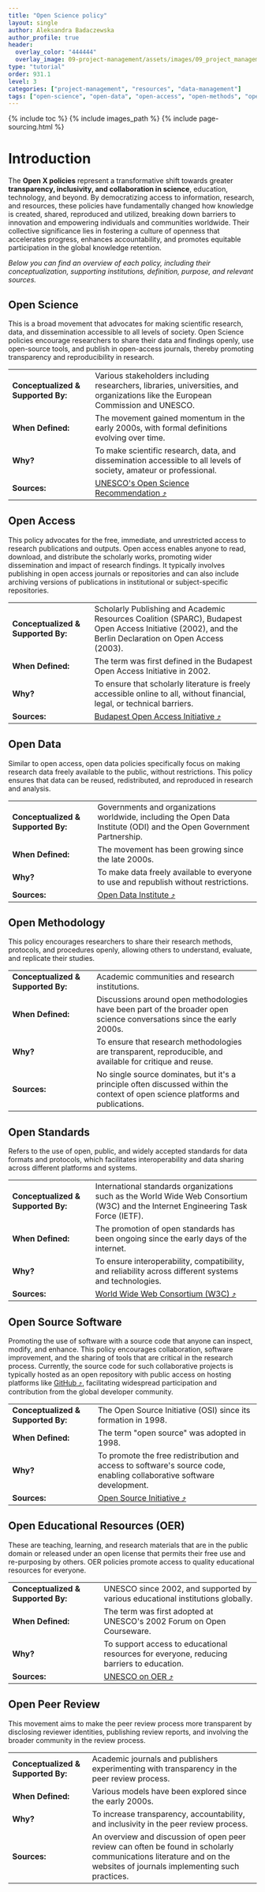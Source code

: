 ```yaml
---
title: "Open Science policy"
layout: single
author: Aleksandra Badaczewska
author_profile: true
header:
  overlay_color: "444444"
  overlay_image: 09-project-management/assets/images/09_project_management_banner.png
type: "tutorial"
order: 931.1
level: 3
categories: ["project-management", "resources", "data-management"]
tags: ["open-science", "open-data", "open-access", "open-methods", "open-standards", "open-source", "open-review"]
---
```


{% include toc %}
{% include images_path %}
{% include page-sourcing.html %}


# Introduction

The **Open X policies** represent a transformative shift towards greater **transparency, inclusivity, and collaboration in science**, education, technology, and beyond. By democratizing access to information, research, and resources, these policies have fundamentally changed how knowledge is created, shared, reproduced and utilized, breaking down barriers to innovation and empowering individuals and communities worldwide. Their collective significance lies in fostering a culture of openness that accelerates progress, enhances accountability, and promotes equitable participation in the global knowledge retention.


*Below you can find an overview of each policy, including their conceptualization, supporting institutions, definition, purpose, and relevant sources.*

## Open Science

This is a broad movement that advocates for making scientific research, data, and dissemination accessible to all levels of society. Open Science policies encourage researchers to share their data and findings openly, use open-source tools, and publish in open-access journals, thereby promoting transparency and reproducibility in research.

|||
|-|-|
|**Conceptualized & Supported By:**|Various stakeholders including researchers, libraries, universities, and organizations like the European Commission and UNESCO.|
|**When Defined:**|The movement gained momentum in the early 2000s, with formal definitions evolving over time.|
|**Why?**|To make scientific research, data, and dissemination accessible to all levels of society, amateur or professional.|
|**Sources:**| <a href="https://en.unesco.org/science-sustainable-future/open-science/recommendation" target="_blank">UNESCO's Open Science Recommendation  ⤴</a>|


## Open Access

This policy advocates for the free, immediate, and unrestricted access to research publications and outputs. Open access enables anyone to read, download, and distribute the scholarly works, promoting wider dissemination and impact of research findings. It typically involves publishing in open access journals or repositories and can also include archiving versions of publications in institutional or subject-specific repositories.

|||
|-|-|
|**Conceptualized & Supported By:**|Scholarly Publishing and Academic Resources Coalition (SPARC), Budapest Open Access Initiative (2002), and the Berlin Declaration on Open Access (2003).|
|**When Defined:**|The term was first defined in the Budapest Open Access Initiative in 2002.|
|**Why?**|To ensure that scholarly literature is freely accessible online to all, without financial, legal, or technical barriers.|
|**Sources:**| <a href="https://www.budapestopenaccessinitiative.org/" target="_blank">Budapest Open Access Initiative  ⤴</a>|

## Open Data

Similar to open access, open data policies specifically focus on making research data freely available to the public, without restrictions. This policy ensures that data can be reused, redistributed, and reproduced in research and analysis.

|||
|-|-|
|**Conceptualized & Supported By:**|Governments and organizations worldwide, including the Open Data Institute (ODI) and the Open Government Partnership.|
|**When Defined:**|The movement has been growing since the late 2000s.|
|**Why?**|To make data freely available to everyone to use and republish without restrictions.|
|**Sources:**| <a href="https://theodi.org/" target="_blank">Open Data Institute  ⤴</a>|

## Open Methodology

This policy encourages researchers to share their research methods, protocols, and procedures openly, allowing others to understand, evaluate, and replicate their studies.

|||
|-|-|
|**Conceptualized & Supported By:**|Academic communities and research institutions.|
|**When Defined:**|Discussions around open methodologies have been part of the broader open science conversations since the early 2000s.|
|**Why?**|To ensure that research methodologies are transparent, reproducible, and available for critique and reuse.|
|**Sources:**| No single source dominates, but it's a principle often discussed within the context of open science platforms and publications.|

## Open Standards

Refers to the use of open, public, and widely accepted standards for data formats and protocols, which facilitates interoperability and data sharing across different platforms and systems.

|||
|-|-|
|**Conceptualized & Supported By:**|International standards organizations such as the World Wide Web Consortium (W3C) and the Internet Engineering Task Force (IETF).|
|**When Defined:**|The promotion of open standards has been ongoing since the early days of the internet.|
|**Why?**|To ensure interoperability, compatibility, and reliability across different systems and technologies.|
|**Sources:**| <a href="https://www.w3.org/" target="_blank">World Wide Web Consortium (W3C)  ⤴</a>|

## Open Source Software

Promoting the use of software with a source code that anyone can inspect, modify, and enhance. This policy encourages collaboration, software improvement, and the sharing of tools that are critical in the research process. Currently, the source code for such collaborative projects is typically hosted as an open repository with public access on hosting platforms like <a href="https://github.com/" target="_blank">GitHub  ⤴</a>, facilitating widespread participation and contribution from the global developer community.

|||
|-|-|
|**Conceptualized & Supported By:**|The Open Source Initiative (OSI) since its formation in 1998.|
|**When Defined:**|The term "open source" was adopted in 1998.|
|**Why?**|To promote the free redistribution and access to software's source code, enabling collaborative software development.|
|**Sources:**| <a href="https://opensource.org/" target="_blank">Open Source Initiative  ⤴</a>|

## Open Educational Resources (OER)

These are teaching, learning, and research materials that are in the public domain or released under an open license that permits their free use and re-purposing by others. OER policies promote access to quality educational resources for everyone.

|||
|-|-|
|**Conceptualized & Supported By:**|UNESCO since 2002, and supported by various educational institutions globally.|
|**When Defined:**|The term was first adopted at UNESCO's 2002 Forum on Open Courseware.|
|**Why?**|To support access to educational resources for everyone, reducing barriers to education.|
|**Sources:**| <a href="https://en.unesco.org/themes/building-knowledge-societies/oer" target="_blank">UNESCO on OER  ⤴</a>|

## Open Peer Review

This movement aims to make the peer review process more transparent by disclosing reviewer identities, publishing review reports, and involving the broader community in the review process.

|||
|-|-|
|**Conceptualized & Supported By:**|Academic journals and publishers experimenting with transparency in the peer review process.|
|**When Defined:**|Various models have been explored since the early 2000s.|
|**Why?**|To increase transparency, accountability, and inclusivity in the peer review process.|
|**Sources:**| An overview and discussion of open peer review can often be found in scholarly communications literature and on the websites of journals implementing such practices.|
